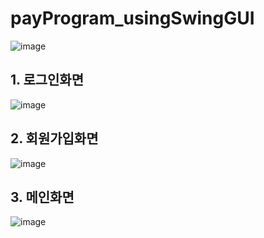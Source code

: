 # payProgram_usingSwingGUI
![image](https://user-images.githubusercontent.com/60565941/97805496-dab80880-1c99-11eb-8f42-10e6e176c52b.png)


## 1. 로그인화면
![image](https://user-images.githubusercontent.com/60565941/97803690-5ca23480-1c8e-11eb-97b4-f25da991ac6e.png)
## 2. 회원가입화면
![image](https://user-images.githubusercontent.com/60565941/97803701-69268d00-1c8e-11eb-8601-30c772200cb4.png)
## 3. 메인화면
![image](https://user-images.githubusercontent.com/60565941/97803710-76437c00-1c8e-11eb-8ec9-b69a1f1eae8e.png)
